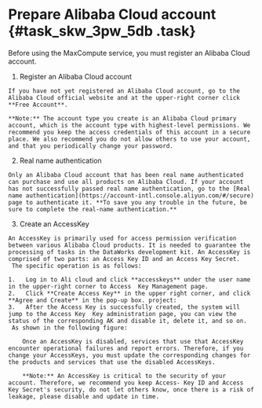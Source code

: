 # Prepare Alibaba Cloud account {#task_skw_3pw_5db .task}

Before using the MaxCompute service, you must register an Alibaba Cloud account.

1.   Register an Alibaba Cloud account 

    If you have not yet registered an Alibaba Cloud account, go to the Alibaba Cloud official website and at the upper-right corner click **Free Account**.

    **Note:** The account type you create is an Alibaba Cloud primary account, which is the account type with highest-level permissions. We recommend you keep the access credentials of this account in a secure place. We also recommend you do not allow others to use your account, and that you periodically change your password.

2.   Real name authentication 

    Only an Alibaba Cloud account that has been real name authenticated can purchase and use all products on Alibaba Cloud. If your account has not successfully passed real name authentication, go to the [Real name authentication](https://account-intl.console.aliyun.com/#/secure) page to authenticate it. **To save you any trouble in the future, be sure to complete the real-name authentication.**

3.   Create an AccessKey 

    An AccessKey is primarily used for access permission verification between various Alibaba Cloud products. It is needed to guarantee the processing of tasks in the DataWorks development kit. An AccessKey is comprised of two parts: an Access Key ID and an Access Key Secret.  The specific operation is as follows:

    1.   Log in to Ali cloud and click **accesskeys** under the user name in the upper-right corner to Access  Key Management page. 
    2.   Click **Create Access Key** in the upper right corner, and click **Agree and Create** in the pop-up box. project: 
    3.   After the Access Key is successfully created, the system will jump to the Access Key  Key administration page, you can view the status of the corresponding AK and disable it, delete it, and so on.  As shown in the following figure: 

        Once an AccessKey is disabled, services that use that AccessKey encounter operational failures and report errors. Therefore, if you change your AccessKeys, you must update the corresponding changes for the products and services that use the disabled AccessKeys.

        **Note:** An AccessKey is critical to the security of your account. Therefore, we recommend you keep Access- Key ID and Access Key Secret's security, do not let others know, once there is a risk of leakage, please disable and update in time.


